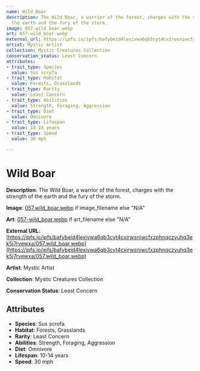 ```yaml
---
name: Wild Boar
description: The Wild Boar, a warrior of the forest, charges with the strength of
  the earth and the fury of the storm.
image: 057.wild_boar.webp
art: 057-wild_boar.webp
external_url: https://ipfs.io/ipfs/bafybeid4lexivwa6qb3cyt4cxirwsniwcfxzphnqczyuhq3ek5j7rvewxa/057.wild_boar.webp
artist: Mystic Artist
collection: Mystic Creatures Collection
conservation_status: Least Concern
attributes:
- trait_type: Species
  value: Sus scrofa
- trait_type: Habitat
  value: Forests, Grasslands
- trait_type: Rarity
  value: Least Concern
- trait_type: Abilities
  value: Strength, Foraging, Aggression
- trait_type: Diet
  value: Omnivore
- trait_type: Lifespan
  value: 10-14 years
- trait_type: Speed
  value: 30 mph

---
```


# Wild Boar

**Description**: The Wild Boar, a warrior of the forest, charges with the strength of the earth and the fury of the storm.

**Image**: [057.wild_boar.webp](./057.wild_boar.webp) if image_filename else "N/A"

**Art**: [057-wild_boar.webp](./057-wild_boar.webp) if art_filename else "N/A"

**External URL**: [https://ipfs.io/ipfs/bafybeid4lexivwa6qb3cyt4cxirwsniwcfxzphnqczyuhq3ek5j7rvewxa/057.wild_boar.webp](https://ipfs.io/ipfs/bafybeid4lexivwa6qb3cyt4cxirwsniwcfxzphnqczyuhq3ek5j7rvewxa/057.wild_boar.webp)

**Artist**: Mystic Artist

**Collection**: Mystic Creatures Collection

**Conservation Status**: Least Concern

## Attributes
- **Species**: Sus scrofa
- **Habitat**: Forests, Grasslands
- **Rarity**: Least Concern
- **Abilities**: Strength, Foraging, Aggression
- **Diet**: Omnivore
- **Lifespan**: 10-14 years
- **Speed**: 30 mph
